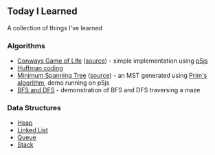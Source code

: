 ## Today I Learned 
A collection of things I've learned 

### Algorithms

* [Conways Game of Life](https://til.gnoht.com/demos/conways-game-of-life/) ([source](/src/main/resources/META-INF/resources/demos/conways-game-of-life/sketch.js)) - simple implementation using [p5js](https://p5js.org/)
* [Huffman coding](/src/main/java/com/gnoht/til/huffman_coding)
* [Minimum Spanning Tree](https://til.gnoht.com/demos/minimum-spanning-tree/) ([source](/src/main/resources/META-INF/resources/demos/minimum-spanning-tree/sketch.js)) - an MST generated using [Prim's algorithm](https://en.wikipedia.org/wiki/Prim%27s_algorithm), demo running on p5js
* [BFS and DFS](/demos/bfs-dfs-maze) - demonstration of BFS and DFS traversing a maze

### Data Structures

* [Heap](/src/main/java/com/gnoht/til/datastructures#heap)
* [Linked List](/src/main/java/com/gnoht/til/datastructures)
* [Queue](/src/main/java/com/gnoht/til/datastructures)
* [Stack](/src/main/java/com/gnoht/til/datastructures#stack)
